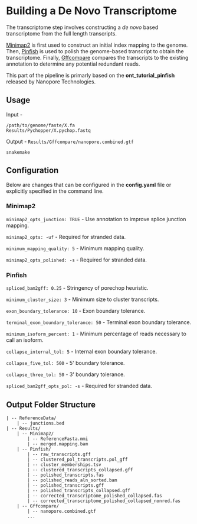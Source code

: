 # Building a De Novo Transcriptome

The transcriptome step involves constructing a *de novo* based transcriptome from the full length transcripts.

[Minimap2](https://github.com/lh3/minimap2) is first used to construct an initial index mapping to the genome. Then, [Pinfish](https://github.com/rrwick/Filtlong/) is used to polish the genome-based transcript to obtain the transcriptome. Finally, [Gffcompare](https://github.com/gpertea/gffcompare) compares the transcripts to the existing annotation to determine any potential redundant reads.

This part of the pipeline is primarly based on the **ont_tutorial_pinfish** released by Nanopore Technologies.  

## Usage

Input -
```
/path/to/genome/faste/X.fa
Results/Pychopper/X.pychop.fastq
```

Output - `Results/Gffcompare/nanopore.combined.gtf`

`snakemake`

## Configuration

Below are changes that can be configured in the **config.yaml** file or explicitly specified in the command line.

### Minimap2

`minimap2_opts_junction: TRUE` - Use annotation to improve splice junction mapping.

`minimap2_opts: -uf` - Required for stranded data.

`minimum_mapping_quality: 5` - Minimum mapping quality.

`minimap2_opts_polished: -s` - Required for stranded data.

### Pinfish

`spliced_bam2gff: 0.25` - Stringency of porechop heuristic.

`minimum_cluster_size: 3` - Minimum size to cluster transcripts.

`exon_boundary_tolerance: 10` - Exon boundary tolerance.

`terminal_exon_boundary_tolerance: 50` - Terminal exon boundary tolerance.

`minimum_isoform_percent: 1` - Minimum percentage of reads necessary to call an isoform.

`collapse_internal_tol: 5` - Internal exon boundary tolerance.

`collapse_five_tol: 500` - 5' boundary tolerance.

`collapse_three_tol: 50` - 3' boundary tolerance.

`spliced_bam2gff_opts_pol: -s` - Required for stranded data.


## Output Folder Structure

```
| -- ReferenceData/
    | -- junctions.bed
| -- Results/
    | -- Minimap2/
        | -- ReferenceFasta.mmi
        | -- merged.mapping.bam
    | -- Pinfish/
        | -- raw_transcripts.gff
        | -- clustered_pol_transcripts.pol_gff
        | -- cluster_memberships.tsv
        | -- clustered_transcripts_collapsed.gff
        | -- polished_transcripts.fas
        | -- polished_reads_aln_sorted.bam
        | -- polished_transcripts.gff
        | -- polished_transcripts_collapsed.gff
        | -- corrected_transcriptome_polished_collapsed.fas
        | -- corrected_transcriptome_polished_collapsed_nonred.fas
    | -- Gffcompare/
        | -- nanopore.combined.gtf
        ...
```
